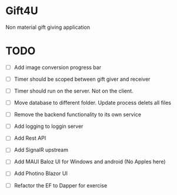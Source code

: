 # Gift4U
Non material gift giving application



# TODO
- [ ] Add image conversion progress bar
- [ ] Timer should be scoped between gift giver and receiver
- [ ] Timer should run on the server. Not on the client.
- [ ] Move database to different folder. Update process delets all files

- [ ] Remove the backend functionality to its own service
- [ ] Add logging to loggin server
- [ ] Add Rest API
- [ ] Add SignalR upstream
- [ ] Add MAUI Baloz UI for Windows and android (No Apples here)
- [ ] Add Photino Blazor UI

- [ ] Refactor the EF to Dapper for exercise
